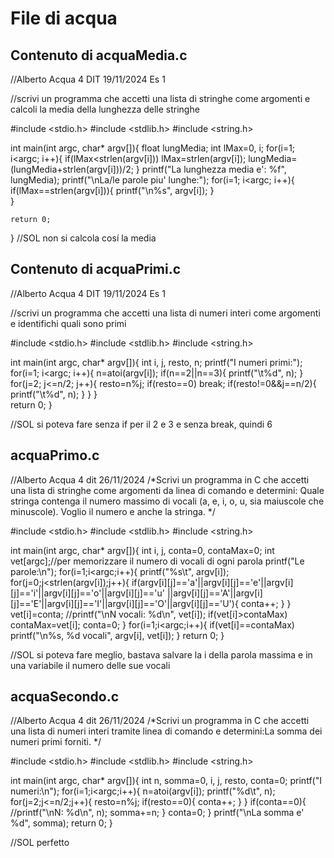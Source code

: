 # File di acqua

## Contenuto di acquaMedia.c

//Alberto Acqua 4 DIT 19/11/2024 Es 1

//scrivi un programma che accetti una lista di stringhe come argomenti  e calcoli la media della lunghezza delle stringhe

#include <stdio.h>
#include <stdlib.h>
#include <string.h>

int main(int argc, char* argv[]){
	float lungMedia;
	int lMax=0, i;
	for(i=1; i<argc; i++){
		if(lMax<strlen(argv[i]))
			lMax=strlen(argv[i]);
		lungMedia=(lungMedia+strlen(argv[i]))/2;
	}
	printf("La lunghezza media e': %f", lungMedia);
	printf("\nLa/le parole piu' lunghe:");
	for(i=1; i<argc; i++){
		if(lMax==strlen(argv[i])){
			printf("\n%s", argv[i]);
		}	
	}
	
	return 0;
}
//SOL non si calcola cosí la media
## Contenuto di acquaPrimi.c


//Alberto Acqua 4 DIT 19/11/2024 Es 1

//scrivi un programma che accetti una lista di numeri interi come argomenti  e identifichi quali sono primi

#include <stdio.h>
#include <stdlib.h>
#include <string.h>

int main(int argc, char* argv[]){
	int i, j, resto, n;
	printf("I numeri primi:");
	for(i=1; i<argc; i++){
		n=atoi(argv[i]);
			if(n==2||n==3){
				printf("\t%d", n);
			}
		for(j=2; j<=n/2; j++){
			resto=n%j;
			if(resto==0)
				break;
			if(resto!=0&&j==n/2){
					printf("\t%d", n);
				}
		}
	}	
	return 0;
}

//SOL si poteva fare senza if per il 2 e 3 e senza break, quindi 6

## acquaPrimo.c
//Alberto Acqua 4 dit 26/11/2024
/*Scrivi un programma in C che accetti una lista di stringhe come argomenti da linea di comando e determini:
Quale stringa contenga il numero massimo di vocali (a, e, i, o, u, sia maiuscole che minuscole). 
Voglio il numero e anche la stringa.
*/

#include <stdio.h>
#include <stdlib.h>
#include <string.h>

int main(int argc, char* argv[]){
	int i, j, conta=0, contaMax=0;
	int vet[argc];//per memorizzare il numero di vocali di ogni parola
	printf("Le parole:\n");
	for(i=1;i<argc;i++){
		printf("%s\t", argv[i]);
		for(j=0;j<strlen(argv[i]);j++){
			if(argv[i][j]=='a'||argv[i][j]=='e'||argv[i][j]=='i'||argv[i][j]=='o'||argv[i][j]=='u'
			||argv[i][j]=='A'||argv[i][j]=='E'||argv[i][j]=='I'||argv[i][j]=='O'||argv[i][j]=='U'){
				conta++;
			}
		}
		vet[i]=conta;
		//printf("\nN vocali: %d\n", vet[i]);
		if(vet[i]>contaMax)
			contaMax=vet[i];
		conta=0;
	}
	for(i=1;i<argc;i++){
		if(vet[i]==contaMax)
			printf("\n%s, %d vocali", argv[i], vet[i]);
	}
	return 0;
}

//SOL si poteva fare meglio, bastava salvare la i della parola massima e in una variabile il numero delle sue vocali


## acquaSecondo.c
//Alberto Acqua 4 dit 26/11/2024
/*Scrivi un programma in C che accetti una lista di numeri interi tramite linea 
di comando e determini:La somma dei numeri primi forniti.
*/

#include <stdio.h>
#include <stdlib.h>
#include <string.h>

int main(int argc, char* argv[]){
	int n, somma=0, i, j, resto, conta=0;
	printf("I numeri:\n");
	for(i=1;i<argc;i++){
		n=atoi(argv[i]);
		printf("%d\t", n);
		for(j=2;j<=n/2;j++){
			resto=n%j;
			if(resto==0){
				conta++;
			}
		}
		if(conta==0){
			//printf("\nN: %d\n", n);
			somma+=n;
		}
		conta=0;
	}
	printf("\nLa somma e' %d", somma);
	return 0;
}

//SOL perfetto